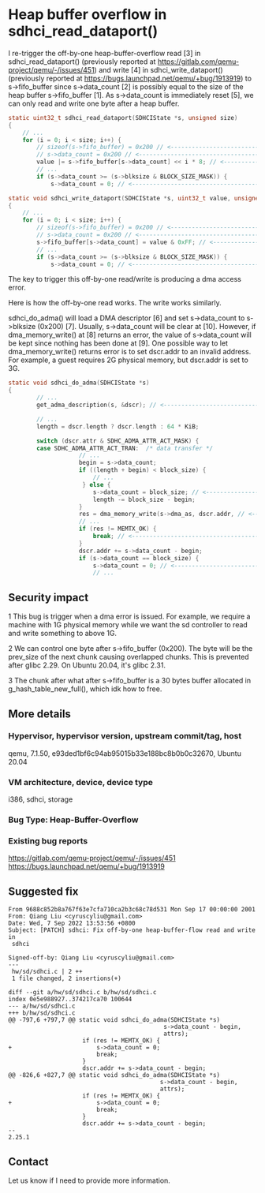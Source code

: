 # Heap buffer overflow in sdhci_read_dataport()

I re-trigger the off-by-one heap-buffer-overflow read [3] in
sdhci_read_dataport() (previously reported at
https://gitlab.com/qemu-project/qemu/-/issues/451) and write [4] in
sdhci_write_dataport() (previously reported at
https://bugs.launchpad.net/qemu/+bug/1913919) to s->fifo_buffer since
s->data_count [2] is possibly equal to the size of the heap buffer
s->fifo_buffer [1]. As s->data_count is immediately reset [5], we can only read
and write one byte after a heap buffer.

``` c
static uint32_t sdhci_read_dataport(SDHCIState *s, unsigned size)
{
    // ...
    for (i = 0; i < size; i++) {
        // sizeof(s->fifo_buffer) = 0x200 // <--------------------------- [1]
        // s->data_count = 0x200 // <------------------------------------ [2]
        value |= s->fifo_buffer[s->data_count] << i * 8; // <------------ [3]
        // ...
        if (s->data_count >= (s->blksize & BLOCK_SIZE_MASK)) {
            s->data_count = 0; // <-------------------------------------- [5]

static void sdhci_write_dataport(SDHCIState *s, uint32_t value, unsigned size)
{
    // ...
    for (i = 0; i < size; i++) {
        // sizeof(s->fifo_buffer) = 0x200 // <--------------------------- [1]
        // s->data_count = 0x200 // <------------------------------------ [2]
        s->fifo_buffer[s->data_count] = value & 0xFF; // <--------------- [4]
        // ...
        if (s->data_count >= (s->blksize & BLOCK_SIZE_MASK)) {
            s->data_count = 0; // <-------------------------------------- [5]
```

The key to trigger this off-by-one read/write is producing a dma access error.

Here is how the off-by-one read works. The write works similarly.

sdhci_do_adma() will load a DMA descriptor [6] and set s->data_count to
s->blksize (0x200) [7]. Usually, s->data_count will be clear at [10]. However,
if dma_memory_write() at [8] returns an error, the value of s->data_count will
be kept since nothing has been done at [9]. One possible way to let
dma_memory_write() returns error is to set dscr.addr to an invalid address.
For example, a guest requires 2G physical memory, but dscr.addr is set to 3G.

``` c
static void sdhci_do_adma(SDHCIState *s)
{
        // ...
        get_adma_description(s, &dscr); // <---------------------------- [6]

        // ...
        length = dscr.length ? dscr.length : 64 * KiB;

        switch (dscr.attr & SDHC_ADMA_ATTR_ACT_MASK) {
        case SDHC_ADMA_ATTR_ACT_TRAN:  /* data transfer */
                    // ...
                    begin = s->data_count;
                    if ((length + begin) < block_size) {
                        // ...
                     } else {
                        s->data_count = block_size; // <---------------- [7]
                        length -= block_size - begin;
                    }
                    res = dma_memory_write(s->dma_as, dscr.addr, // <--- [8]
                    // ...
                    if (res != MEMTX_OK) {
                        break; // <------------------------------------- [9]
                    }
                    dscr.addr += s->data_count - begin;
                    if (s->data_count == block_size) {
                        s->data_count = 0; // <------------------------ [10]
                        // ...
```

## Security impact

1 This bug is trigger when a dma error is issued. For example, we require a
machine with 1G physical memory while we want the sd controller to read and
write something to above 1G.

2 We can control one byte after s->fifo_buffer (0x200). The byte will be the
prev_size of the next chunk causing overlapped chunks. This is prevented after
glibc 2.29. On Ubuntu 20.04, it's glibc 2.31.

3 The chunk after what after s->fifo_buffer is a 30 bytes buffer allocated in
g_hash_table_new_full(), which idk how to free.


## More details

### Hypervisor, hypervisor version, upstream commit/tag, host
qemu, 7.1.50, e93ded1bf6c94ab95015b33e188bc8b0b0c32670, Ubuntu 20.04

### VM architecture, device, device type
i386, sdhci, storage

### Bug Type: Heap-Buffer-Overflow

### Existing bug reports
https://gitlab.com/qemu-project/qemu/-/issues/451
https://bugs.launchpad.net/qemu/+bug/1913919

## Suggested fix

```
From 9688c852b8a767f63e7cfa710ca2b3c68c78d531 Mon Sep 17 00:00:00 2001
From: Qiang Liu <cyruscyliu@gmail.com>
Date: Wed, 7 Sep 2022 13:53:56 +0800
Subject: [PATCH] sdhci: Fix off-by-one heap-buffer-flow read and write in
 sdhci

Signed-off-by: Qiang Liu <cyruscyliu@gmail.com>
---
 hw/sd/sdhci.c | 2 ++
 1 file changed, 2 insertions(+)

diff --git a/hw/sd/sdhci.c b/hw/sd/sdhci.c
index 0e5e988927..374217ca70 100644
--- a/hw/sd/sdhci.c
+++ b/hw/sd/sdhci.c
@@ -797,6 +797,7 @@ static void sdhci_do_adma(SDHCIState *s)
                                            s->data_count - begin,
                                            attrs);
                     if (res != MEMTX_OK) {
+                        s->data_count = 0;
                         break;
                     }
                     dscr.addr += s->data_count - begin;
@@ -826,6 +827,7 @@ static void sdhci_do_adma(SDHCIState *s)
                                           s->data_count - begin,
                                           attrs);
                     if (res != MEMTX_OK) {
+                        s->data_count = 0;
                         break;
                     }
                     dscr.addr += s->data_count - begin;
-- 
2.25.1

```

## Contact

Let us know if I need to provide more information.
